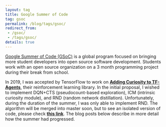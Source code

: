 ```yaml
---
layout: tag
title: Google Summer of Code
tag: gsoc
permalink: /blog/tags/gsoc/
redirect_from:
 - /gsoc/
 - /tags/gsoc/
details: true
---
```


[Google Summer of Code (GSoC)](https://summerofcode.withgoogle.com/) is a global program focused on bringing more student developers into open source software development. Students work with an open source organization on a 3 month programming project during their break from school.

In 2019, I was accepted by TensorFlow to work on  [**Adding Curiosity to TF-Agents**](https://summerofcode.withgoogle.com/projects/#4814181524570112), their reinforcement learning library. In the initial proposal, I wished to implement DQN+CTS (pseudocount-based exploration), ICM (intrinsic curiosity module), and RND (random network distillation). Unfortunately, during the duration of the summer, I was only able to implement RND. The algorithm will be merged into master soon, but to see an isolated version of code, please check [**this link**](https://github.com/seungjaeryanlee/agents/tree/gsoc-work-product). The blog posts below describe in more detail how the summer had progressed.

<!-- For this great summer, I must thank my mentors [Oscar Ramirez](https://ai.google/research/people/OscarRamirez) and [Mandar Sanjay Deshpande](https://mandroid6.github.io/). As a central developer of TF-Agents, Oscar resolved many of the issues I had faced and offered guidance throughout the summer. As a former GSoC participant, Mandar gave valuable insights about having a successful summer project. I also thank [Paige Bailey](https://dynamicwebpaige.github.io/info/), our great GSoC TensorFlow organizer. I first learned about the program through Paige's tweet, and she also provided computing resources via GCP. -->
